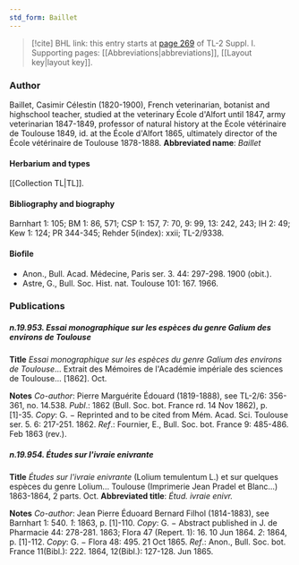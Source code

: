 ```yaml
---
std_form: Baillet
---
```


> [!cite] BHL link: this entry starts at [page 269](https://www.biodiversitylibrary.org/page/33264996) of TL-2 Suppl. I.
> Supporting pages: [[Abbreviations|abbreviations]], [[Layout key|layout key]].

### Author

Baillet, Casimir Célestin (1820-1900), French veterinarian, botanist and highschool teacher, studied at the veterinary École d'Alfort until 1847, army veterinarian 1847-1849, professor of natural history at the École vétérinaire de Toulouse 1849, id. at the École d'Alfort 1865, ultimately director of the École vétérinaire de Toulouse 1878-1888. 
**Abbreviated name**: *Baillet*

#### Herbarium and types

[[Collection TL|TL]].

#### Bibliography and biography

Barnhart 1: 105; BM 1: 86, 571; CSP 1: 157, 7: 70, 9: 99, 13: 242, 243; IH 2: 49; Kew 1: 124; PR 344-345; Rehder 5(index): xxii; TL-2/9338.

#### Biofile

- Anon., Bull. Acad. Médecine, Paris ser. 3. 44: 297-298. 1900 (obit.).
- Astre, G., Bull. Soc. Hist. nat. Toulouse 101: 167. 1966.

### Publications

##### n.19.953. Essai monographique sur les espèces du genre Galium des environs de Toulouse

**Title**
*Essai monographique sur les espèces du genre Galium des environs de Toulouse*... Extrait des Mémoires de l'Académie impériale des sciences de Toulouse... \[1862\]. Oct.

**Notes**
*Co-author*: Pierre Marguérite Édouard (1819-1888), see TL-2/6: 356-361, no. 14.538.
*Publ*.: 1862 (Bull. Soc. bot. France rd. 14 Nov 1862), p. \[1\]-35. *Copy*: G. − Reprinted and to be cited from Mém. Acad. Sci. Toulouse ser. 5. 6: 217-251. 1862.
*Ref*.: Fournier, E., Bull. Soc. bot. France 9: 485-486. Feb 1863 (rev.).

##### n.19.954. Études sur l'ivraie enivrante

**Title**
*Études sur l'ivraie enivrante* (Lolium temulentum L.) et sur quelques espèces du genre Lolium... Toulouse (Imprimerie Jean Pradel et Blanc...) 1863-1864, 2 parts. Oct.
**Abbreviated title**: *Étud. ivraie enivr.*

**Notes**
*Co-author*: Jean Pierre Éduoard Bernard Filhol (1814-1883), see Barnhart 1: 540.
*1*: 1863, p. \[1\]-110. *Copy*: G. − Abstract published in J. de Pharmacie 44: 278-281. 1863; Flora 47 (Repert. 1): 16. 10 Jun 1864.
*2*: 1864, p. \[1\]-112. *Copy*: G. − Flora 48: 495. 21 Oct 1865.
*Ref*.: Anon., Bull. Soc. bot. France 11(Bibl.): 222. 1864, 12(Bibl.): 127-128. Jun 1865.

